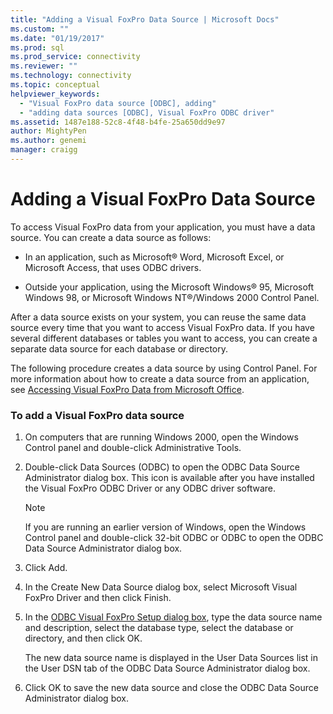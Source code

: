 ```yaml
---
title: "Adding a Visual FoxPro Data Source | Microsoft Docs"
ms.custom: ""
ms.date: "01/19/2017"
ms.prod: sql
ms.prod_service: connectivity
ms.reviewer: ""
ms.technology: connectivity
ms.topic: conceptual
helpviewer_keywords: 
  - "Visual FoxPro data source [ODBC], adding"
  - "adding data sources [ODBC], Visual FoxPro ODBC driver"
ms.assetid: 1487e188-52c8-4f48-b4fe-25a650dd9e97
author: MightyPen
ms.author: genemi
manager: craigg
---
```

# Adding a Visual FoxPro Data Source
To access Visual FoxPro data from your application, you must have a data source. You can create a data source as follows:  
  
-   In an application, such as Microsoft® Word, Microsoft Excel, or Microsoft Access, that uses ODBC drivers.  
  
-   Outside your application, using the Microsoft Windows® 95, Microsoft Windows 98, or Microsoft Windows NT®/Windows 2000 Control Panel.  
  
 After a data source exists on your system, you can reuse the same data source every time that you want to access Visual FoxPro data. If you have several different databases or tables you want to access, you can create a separate data source for each database or directory.  
  
 The following procedure creates a data source by using Control Panel. For more information about how to create a data source from an application, see [Accessing Visual FoxPro Data from Microsoft Office](../../odbc/microsoft/accessing-visual-foxpro-data-from-microsoft-office.md).  
  
### To add a Visual FoxPro data source  
  
1.  On computers that are running Windows 2000, open the Windows Control panel and double-click Administrative Tools.  
  
2.  Double-click Data Sources (ODBC) to open the ODBC Data Source Administrator dialog box. This icon is available after you have installed the Visual FoxPro ODBC Driver or any ODBC driver software.  
  
    > [!NOTE]  
    >  If you are running an earlier version of Windows, open the Windows Control panel and double-click 32-bit ODBC or ODBC to open the ODBC Data Source Administrator dialog box.  
  
3.  Click Add.  
  
4.  In the Create New Data Source dialog box, select Microsoft Visual FoxPro Driver and then click Finish.  
  
5.  In the [ODBC Visual FoxPro Setup dialog box](../../odbc/microsoft/odbc-visual-foxpro-setup-dialog-box.md), type the data source name and description, select the database type, select the database or directory, and then click OK.  
  
     The new data source name is displayed in the User Data Sources list in the User DSN tab of the ODBC Data Source Administrator dialog box.  
  
6.  Click OK to save the new data source and close the ODBC Data Source Administrator dialog box.
